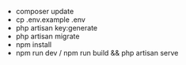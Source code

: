 - composer update
- cp .env.example .env
- php artisan key:generate
- php artisan migrate
- npm install
- npm run dev / npm run build && php artisan serve